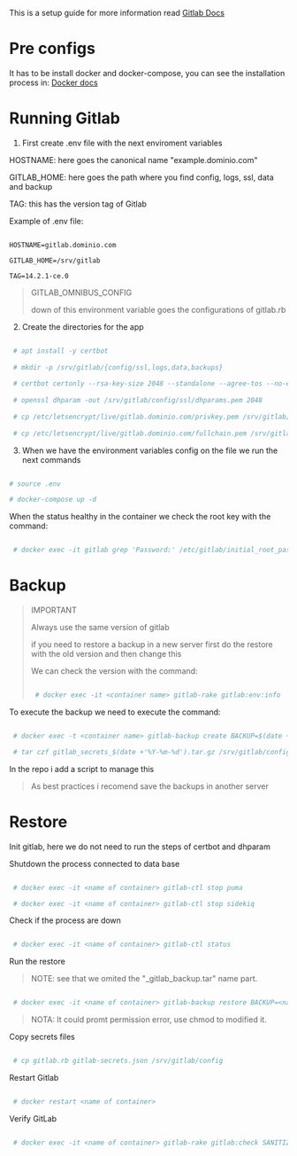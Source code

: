 
This is a setup guide for more information read [Gitlab Docs](https://docs.gitlab.com/ee/)

# Pre configs

It has to be install docker and docker-compose, you can see the installation process in:
[Docker docs](https://docs.docker.com/engine/install/#server)

# Running Gitlab

1. First create .env file with the next enviroment variables

HOSTNAME: here goes the canonical name "example.dominio.com"

GITLAB_HOME: here goes the path where you find config, logs, ssl, data and backup

TAG: this has the version tag of Gitlab

Example of .env file:

```

HOSTNAME=gitlab.dominio.com

GITLAB_HOME=/srv/gitlab

TAG=14.2.1-ce.0

```

> GITLAB_OMNIBUS_CONFIG
>
> down of this environment variable goes the configurations of gitlab.rb

2. Create the directories for the app

```bash

 # apt install -y certbot
 
 # mkdir -p /srv/gitlab/{config/ssl,logs,data,backups}
 
 # certbot certonly --rsa-key-size 2048 --standalone --agree-tos --no-eff-email --email example@dominio.com -d gitlab.dominio.com
 
 # openssl dhparam -out /srv/gitlab/config/ssl/dhparams.pem 2048
 
 # cp /etc/letsencrypt/live/gitlab.dominio.com/privkey.pem /srv/gitlab/config/ssl/
 
 # cp /etc/letsencrypt/live/gitlab.dominio.com/fullchain.pem /srv/gitlab/config/ssl/

```

3. When we have the environment variables config on the file we run the next commands 

```bash

# source .env

# docker-compose up -d

```

When the status healthy in the container we check the root key with the command:

```bash

 # docker exec -it gitlab grep 'Password:' /etc/gitlab/initial_root_password

```

# Backup

> IMPORTANT
>
> Always use the same version of gitlab
>
>  if you need to restore a backup in a new server first do the restore with the old version and then change this
> 
> We can check the version with the command:
> 
> ```bash
>
>  # docker exec -it <container name> gitlab-rake gitlab:env:info
>
> ```

To execute the backup we need to execute the command:

```bash

 # docker exec -t <container name> gitlab-backup create BACKUP=$(date +'%Y-%m-%d')

 # tar czf gitlab_secrets_$(date +'%Y-%m-%d').tar.gz /srv/gitlab/config/gitlab.rb /srv/gitlab/config/gitlab-secrets.json

```

In the repo i add a script to manage this

> As best practices i recomend save the backups in another server

# Restore

Init gitlab, here we do not need to run the steps of certbot and dhparam

Shutdown the process connected to data base

```bash

 # docker exec -it <name of container> gitlab-ctl stop puma

 # docker exec -it <name of container> gitlab-ctl stop sidekiq

```

Check if the process are down

```bash

 # docker exec -it <name of container> gitlab-ctl status

```

Run the restore

> NOTE: see that we omited the "_gitlab_backup.tar" name part.

```bash

 # docker exec -it <name of container> gitlab-backup restore BACKUP=<name of file>

```

> NOTA: It could promt permission error, use chmod to modified it.

Copy secrets files

```bash

 # cp gitlab.rb gitlab-secrets.json /srv/gitlab/config

```

Restart Gitlab

```bash

 # docker restart <name of container>

```

Verify GitLab

```bash

 # docker exec -it <name of container> gitlab-rake gitlab:check SANITIZE=true

```
